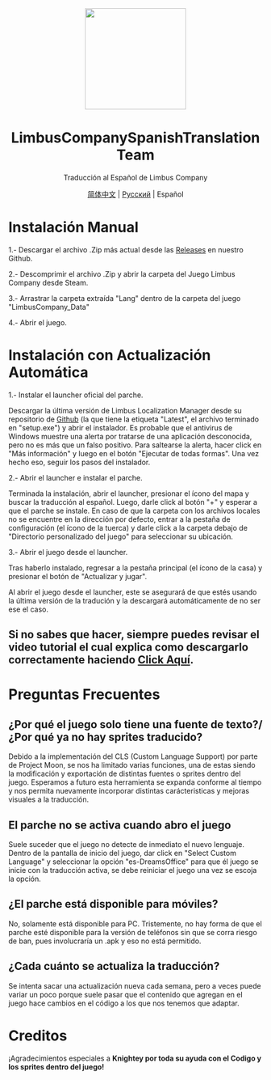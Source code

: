 <div align="center">
<a href="https://github.com/Dreams-Office/LimbusCompanySpanishTranslationTeam">
   <img src="https://avatars.githubusercontent.com/u/167843717" width="200" height="200" />
</a>

# LimbusCompanySpanishTranslationTeam
Traducción al Español de Limbus Company

[简体中文](https://github.com/LocalizeLimbusCompany/LocalizeLimbusCompany) | [Русский](https://github.com/Crescent-Corporation/LimbusCompanyBusRUS) | Español
</div>

# Instalación Manual
1.- Descargar el archivo .Zip más actual desde las [Releases](https://github.com/Dreams-Office/LimbusCompanySpanishTranslationTeam/releases) en nuestro Github.

2.- Descomprimir el archivo .Zip y abrir la carpeta del Juego Limbus Company desde Steam.

3.- Arrastrar la carpeta extraída "Lang" dentro de la carpeta del juego "LimbusCompany_Data"

4.- Abrir el juego.

# Instalación con Actualización Automática

1.- Instalar el launcher oficial del parche.

Descargar la última versión de Limbus Localization Manager desde su repositorio de [Github](https://github.com/kimght/LimbusLocalizationManager) (la que tiene la etiqueta "Latest", el archivo terminado en "setup.exe") y abrir el instalador.
Es probable que el antivirus de Windows muestre una alerta por tratarse de una aplicación desconocida, pero no es más que un falso positivo. Para saltearse la alerta, hacer click en "Más información" y luego en el botón "Ejecutar de todas formas".
Una vez hecho eso, seguir los pasos del instalador.

2.- Abrir el launcher e instalar el parche.

Terminada la instalación, abrir el launcher, presionar el ícono del mapa y buscar la traducción al español. Luego, darle click al botón "+" y esperar a que el parche se instale.
En caso de que la carpeta con los archivos locales no se encuentre en la dirección por defecto, entrar a la pestaña de configuración (el ícono de la tuerca) y darle click a la carpeta debajo de "Directorio personalizado del juego" para seleccionar su ubicación.

3.- Abrir el juego desde el launcher.

Tras haberlo instalado, regresar a la pestaña principal (el ícono de la casa) y presionar el botón de "Actualizar y jugar".

Al abrir el juego desde el launcher, este se asegurará de que estés usando la última versión de la tradución y la descargará automáticamente de no ser ese el caso.

## Si no sabes que hacer, siempre puedes revisar el video tutorial el cual explica como descargarlo correctamente haciendo [Click Aquí](https://youtu.be/cVIrCPO6TPE?si=_eKMzQpiDblstWdT).


# Preguntas Frecuentes


## ¿Por qué el juego solo tiene una fuente de texto?/¿Por qué ya no hay sprites traducido?
Debido a la implementación del CLS (Custom Language Support) por parte de Project Moon, se nos ha limitado varias funciones, una de estas siendo la modificación y exportación de distintas fuentes o sprites dentro del juego.
Esperamos a futuro esta herramienta se expanda conforme al tiempo y nos permita nuevamente incorporar distintas carácteristicas y mejoras visuales a la traducción.

## El parche no se activa cuando abro el juego
Suele suceder que el juego no detecte de inmediato el nuevo lenguaje. Dentro de la pantalla de inicio del juego, dar click en "Select Custom Language" y seleccionar la opción "es-DreamsOffice" para que él juego se inicie con la traducción activa, se debe reiniciar el juego una vez se escoja la opción.

## ¿El parche está disponible para móviles?
No, solamente está disponible para PC. Tristemente, no hay forma de que el parche esté disponible para la versión de teléfonos sin que se corra riesgo de ban, pues involucraría un .apk y eso no está permitido.

## ¿Cada cuánto se actualiza la traducción?
Se intenta sacar una actualización nueva cada semana, pero a veces puede variar un poco porque suele pasar que el contenido que agregan en el juego hace cambios en el código a los que nos tenemos que adaptar.

# Creditos
¡Agradecimientos especiales a <b>Knightey<b> por toda su ayuda con el Codigo y los sprites dentro del juego!

